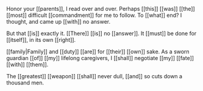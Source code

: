 Honor your [[parents]], I read over and over. Perhaps [[this]] [[was]] [[the]] [[most]] difficult [[commandment]] for me to follow. To [[what]] end? I thought, and came up [[with]] no answer.

But that [[is]] exactly it. [[There]] [[is]] no [[answer]]. It [[must]] be done for [[itself]], in its own [[right]]. 

[[family|Family]] and [[duty]] [[are]] for [[their]] [[own]] sake. As a sworn guardian [[of]] [[my]] lifelong caregivers, I [[shall]] negotiate [[my]] [[fate]] [[with]] [[them]].

The [[greatest]] [[weapon]] [[shall]] never dull, [[and]] so cuts down a thousand men.